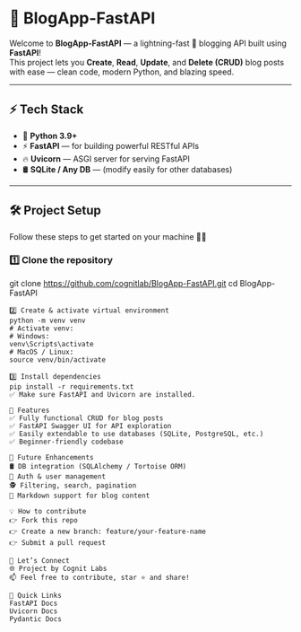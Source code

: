 # 📝 BlogApp-FastAPI

Welcome to **BlogApp-FastAPI** — a lightning-fast 🚀 blogging API built using **FastAPI**!  
This project lets you **Create**, **Read**, **Update**, and **Delete (CRUD)** blog posts with ease — clean code, modern Python, and blazing speed.  

---

## ⚡ Tech Stack

- 🐍 **Python 3.9+**
- ⚡ **FastAPI** — for building powerful RESTful APIs
- 🔥 **Uvicorn** — ASGI server for serving FastAPI
- 🛢 **SQLite / Any DB** — (modify easily for other databases)

---

## 🛠 Project Setup

Follow these steps to get started on your machine 👨‍💻

### 1️⃣ Clone the repository

git clone https://github.com/cognitlab/BlogApp-FastAPI.git
cd BlogApp-FastAPI

```
2️⃣ Create & activate virtual environment
python -m venv venv
# Activate venv:
# Windows:
venv\Scripts\activate
# MacOS / Linux:
source venv/bin/activate

3️⃣ Install dependencies
pip install -r requirements.txt
✅ Make sure FastAPI and Uvicorn are installed.

🌟 Features
✅ Fully functional CRUD for blog posts
✅ FastAPI Swagger UI for API exploration
✅ Easily extendable to use databases (SQLite, PostgreSQL, etc.)
✅ Beginner-friendly codebase

🚀 Future Enhancements
🛢 DB integration (SQLAlchemy / Tortoise ORM)
🔑 Auth & user management
🕵 Filtering, search, pagination
📝 Markdown support for blog content

💡 How to contribute
👉 Fork this repo
👉 Create a new branch: feature/your-feature-name
👉 Submit a pull request

🤝 Let’s Connect
🌐 Project by Cognit Labs
📫 Feel free to contribute, star ⭐ and share!

📌 Quick Links
FastAPI Docs
Uvicorn Docs
Pydantic Docs
```
